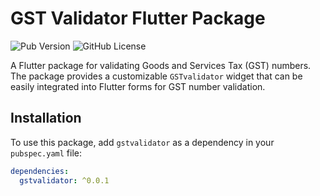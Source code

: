 # GST Validator Flutter Package

![Pub Version](https://img.shields.io/pub/v/gstvalidator)
![GitHub License](https://img.shields.io/github/license/vignesh235/gstvalidator)

A Flutter package for validating Goods and Services Tax (GST) numbers. The package provides a customizable `GSTvalidator` widget that can be easily integrated into Flutter forms for GST number validation.

## Installation

To use this package, add `gstvalidator` as a dependency in your `pubspec.yaml` file:

```yaml
dependencies:
  gstvalidator: ^0.0.1
